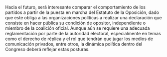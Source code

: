 Hacia el futuro, será interesante comparar el comportamiento de los partidos a partir de la puesta en marcha del Estatuto de la Oposición, dado que este obliga a las organizaciones políticas a realizar una declaración que consiste en hacer pública su condición de opositor, independiente o miembro de la coalición oficial. Aunque aún se requiere una adecuada reglamentación por parte de la autoridad electoral, especialmente en temas como el derecho de réplica y el rol que tendrán que jugar los medios de comunicación privados, entre otros, la dinámica política dentro del Congreso deberá reflejar estas posturas.
<!--stackedit_data:
eyJoaXN0b3J5IjpbMTU2NzgzOTc1NF19
-->